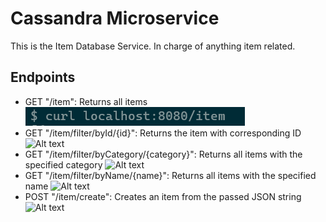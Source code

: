 # Cassandra Microservice

This is the Item Database Service. In charge of anything item related.

## Endpoints
- GET "/item": Returns all items
  ![Alt text](Lane/img/get%20all.PNG)
- GET "/item/filter/byId/{id}": Returns the item with corresponding ID
  ![Alt text](../img/get%20by%20id.PNG)
- GET "/item/filter/byCategory/{category}": Returns all items with the specified category
  ![Alt text](https://i.imgur.com/qSuPQob.PNG)
- GET "/item/filter/byName/{name}": Returns all items with the specified name
  ![Alt text](/img/ge%20by%20name.PNG)
- POST "/item/create": Creates an item from the passed JSON string
  ![Alt text](/img/post%20new%20item.PNG)
